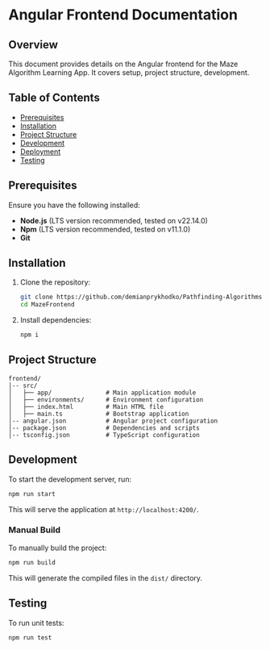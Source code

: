 # Angular Frontend Documentation

## Overview
This document provides details on the Angular frontend for the Maze Algorithm Learning App. It covers setup, project structure, development.

## Table of Contents
- [Prerequisites](#prerequisites)
- [Installation](#installation)
- [Project Structure](#project-structure)
- [Development](#development)
- [Deployment](#deployment)
- [Testing](#testing)

## Prerequisites
Ensure you have the following installed:
- **Node.js** (LTS version recommended, tested on v22.14.0)
- **Npm** (LTS version recommended, tested on v11.1.0)
- **Git**

## Installation
1. Clone the repository:
   ```sh
   git clone https://github.com/demianprykhodko/Pathfinding-Algorithms.git
   cd MazeFrontend
   ```
2. Install dependencies:
   ```sh
   npm i
   ```

## Project Structure
```
frontend/
│-- src/
│   ├── app/               # Main application module
│   ├── environments/      # Environment configuration
│   ├── index.html         # Main HTML file
│   ├── main.ts            # Bootstrap application
│-- angular.json           # Angular project configuration
│-- package.json           # Dependencies and scripts
│-- tsconfig.json          # TypeScript configuration
```

## Development
To start the development server, run:
```sh
npm run start
```
This will serve the application at `http://localhost:4200/`.

### Manual Build
To manually build the project:
```sh
npm run build
```
This will generate the compiled files in the `dist/` directory.

## Testing
To run unit tests:
```sh
npm run test
```
